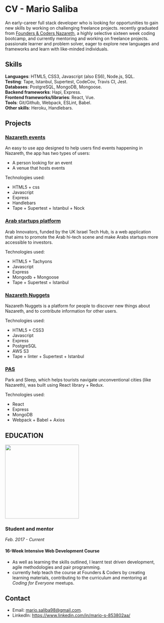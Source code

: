 # CV - Mario Saliba

An early-career full stack developer who is looking for opportunities to gain new skills by working on challenging freelance projects. recently graduated from [Founders & Coders Nazareth](http://www.foundersandcoders.com/), a highly selective sixteen week coding bootcamp, and currently mentoring and working on freelance projects. passionate learner and problem solver, eager to explore new languages and frameworks and learn with like-minded individuals.

## Skills
**Languages**: HTML5, CSS3, Javascript (also ES6), Node.js, SQL.                                         
**Testing**: Tape, Istanbul, Supertest, CodeCov, Travis CI, Jest.                                                      
**Databases**: PostgreSQL, MongoDB, Mongoose.                                                                  
**Backend frameworks**: Hapi, Express.                                                                        
**Frontend frameworks/libraries**: React, Vue.                                                      
**Tools**: Git/Github, Webpack, ESLint, Babel.                                                 
**Other skills**: Heroku, Handlebars.

## Projects

### [Nazareth events](https://nazareth-events.herokuapp.com/)

An easy to use app designed to help users find events happening in Nazareth, the app has two types of users:
 - A person looking for an event
 - A venue that hosts events
 
Technologies used:
- HTML5 + css
- Javascript
- Express
- Handlebars 
- Tape + Supertest + Istanbul + Nock


### [Arab startups platform](http://arabinnovators.herokuapp.com/)

Arab Innovators, funded by the UK Israel Tech Hub, is a web application that aims to promote the Arab hi-tech scene and make Arabs startups more accessible to investors.

Technologies used:
- HTML5 + Tachyons
- Javascript
- Express
- Mongodb + Mongoose
- Tape + Supertest + Istanbul

### [Nazareth Nuggets](https://nazareth-nuggets.herokuapp.com/)

Nazareth Nuggets is a platform for people to discover new things about Nazareth, and to contribute information for other users.

Technologies used:
- HTML5 + CSS3
- Javascript
- Express
- PostgreSQL
- AWS S3
- Tape + linter + Supertest + Istanbul

### [PAS](https://xd.adobe.com/view/6572db59-ff24-4c55-9db7-3142e15141e5/)

Park and Sleep, which helps tourists navigate unconventional cities (like Nazareth), was built using React library + Redux. 

Technologies used:
- React
- Express
- MongoDB
- Webpack + Babel + Axios

## EDUCATION

 <img src="https://github.com/skibinska/CV-Ewelina-Skibinska/blob/master/experience/fac.png" width="240">


### Student and mentor
*Feb. 2017 - Current*

#### 16-Week Intensive Web Development Course

* As well as learning the skills outlined, I learnt test driven development, agile methodologies and pair programming.
* currently help teach the course at Founders & Coders by creating learning materials, contributing to the curriculum and mentoring at _Coding for Everyone_ meetups. 

## Contact
- Email: mario.saliba98@gmail.com.
- LinkedIn: https://www.linkedin.com/in/mario-s-853802aa/

